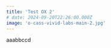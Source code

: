 ```yaml
---
title: 'Test OX 2'
# date: 2024-09-20T22:26:00.000Z
image: 'o-cass-vivid-labs-main-2.jpg'
---
```

aaabbccd
